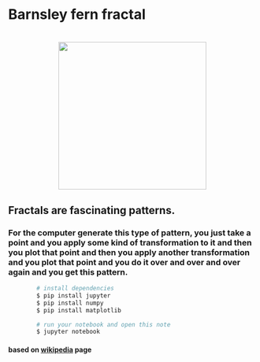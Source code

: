 # Barnsley fern fractal

<h1 align="center">
        <img style="height:300px;" src="https://upload.wikimedia.org/wikipedia/commons/8/83/Barnsley_fern_1024x1024.png">
</h1>

## Fractals are fascinating patterns.

### For the computer generate this type of pattern, you just take a point and you apply some kind of transformation to it and then you plot that point and then you apply another transformation and you plot that point and you do it over and over and over again and you get this pattern.

``` bash
        # install dependencies
        $ pip install jupyter
        $ pip install numpy
        $ pip install matplotlib

        # run your notebook and open this note
        $ jupyter notebook
```

#### based on [wikipedia](https://en.wikipedia.org/wiki/Barnsley_fern) page
